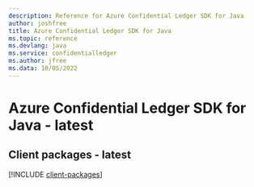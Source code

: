```yaml
---
description: Reference for Azure Confidential Ledger SDK for Java
author: joshfree
title: Azure Confidential Ledger SDK for Java
ms.topic: reference
ms.devlang: java
ms.service: confidentialledger
ms.author: jfree
ms.data: 10/05/2022
---
```

# Azure Confidential Ledger SDK for Java - latest

## Client packages - latest
[!INCLUDE [client-packages](confidential-ledger-client-index.md)]